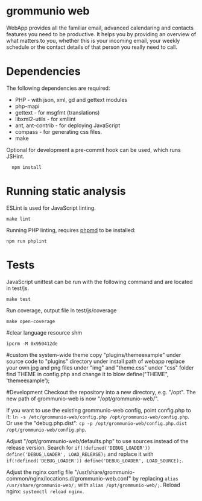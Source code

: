 # grommunio web

WebApp provides all the familiar email, advanced calendaring and contacts
features you need to be productive. It helps you by providing an overview of
what matters to you, whether this is your incoming email, your weekly schedule
or the contact details of that person you really need to call.

# Dependencies
The following dependencies are required:

* PHP - with json, xml, gd and gettext modules
* php-mapi
* gettext - for msgfmt (translations)
* libxml2-utils - for xmllint
* ant, ant-contrib - for deploying JavaScript
* compass - for generating css files.
* make

Optional for development a pre-commit hook can be used, which runs JSHint.

```
  npm install
```

# Running static analysis


ESLint is used for JavaScript linting.

```
make lint
```

Running PHP linting, requires [phpmd](https://phpmd.org/about.html) to be installed:

```
npm run phplint
```

# Tests

JavaScript unittest can be run with the following command and are located in test/js.

```
make test
```

Run coverage, output file in test/js/coverage

```
make open-coverage
```

#clear language resource shm

```
ipcrm -M 0x950412de
```

#custom the system-wide theme
copy "plugins/themeexample" under source code to "plugins" directory under install path of webapp
replace your own jpg and png files under "img" and "theme.css" under "css" folder
find THEME in config.php and change it to blow
define("THEME", 'themeexample');

#Development
Checkout the repository into a new directory, e.g. "/opt". The new path of grommunio-web is now "/opt/grommunio-web/".

If you want to use the existing grommunio-web config, point config.php to it: ```ln -s /etc/grommunio-web/config.php /opt/grommunio-web/config.php```. Or use the "debug.php.dist": ```cp -p /opt/grommunio-web/config.php.dist /opt/grommunio-web/config.php```.

Adjust "/opt/grommunio-web/defaults.php" to use sources instead of the release version. Search for ```if(!defined('DEBUG_LOADER')) define('DEBUG_LOADER', LOAD_RELEASE);``` and replace it with ```if(!defined('DEBUG_LOADER')) define('DEBUG_LOADER', LOAD_SOURCE);```. 

Adjust the nginx config file "/usr/share/grommunio-common/nginx/locations.d/grommunio-web.conf" by replacing ```alias /usr/share/grommunio-web/;``` with ```alias /opt/grommunio-web/;```. Reload nginx: ```systemctl reload nginx```.

